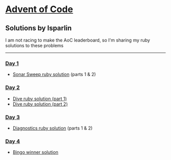 # [Advent of Code](https://adventofcode.com)
## Solutions by lsparlin

I am not racing to make the AoC leaderboard, so I'm sharing my ruby solutions to these problems 

_____

### [Day 1](https://adventofcode.com/2021/day/1)
- [Sonar Sweep ruby solution](day1_sonar_sweep/sonar_sweep.rb)
(parts 1 & 2)

### [Day 2](https://adventofcode.com/2021/day/2)
- [Dive ruby solution (part 1)](day2_dive/part_1.rb)
- [Dive ruby solution (part 2)](day2_dive/part_2.rb)

### [Day 3](https://adventofcode.com/2021/day/3)
- [Diagnostics ruby solution](day3_diagnostic/submarine_diagnostics.rb)
(parts 1 & 2)

### [Day 4](https://adventofcode.com/2021/day/4)
- [Bingo winner solution](day4_bingo/bingo.rb)
